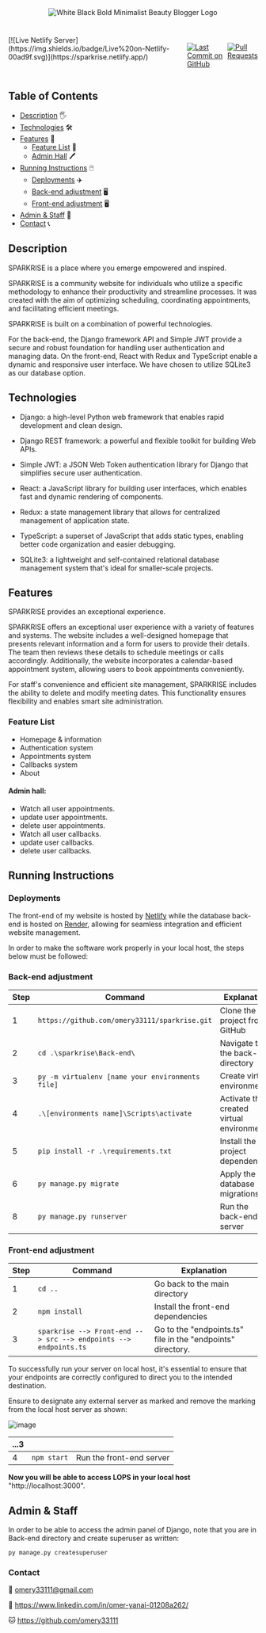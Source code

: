 <div style="display: flex; justify-content: center;">
  <img src="https://github.com/omery33111/omery33111/assets/110463400/ca2a887f-03e2-466f-8d1e-2c923c582f4a" alt="White Black Bold Minimalist Beauty Blogger Logo">
</div>

#

<div style="display: flex; justify-content: center;">
[![Live Netlify Server](https://img.shields.io/badge/Live%20on-Netlify-00ad9f.svg)](https://sparkrise.netlify.app/)

[![Last Commit on GitHub](https://img.shields.io/github/last-commit/omery33111/sparkrise.svg)](https://github.com/omery33111/sparkrise/commits/main)

[![Pull Requests](https://img.shields.io/github/issues-pr/omery33111/lops-ecommerce.svg?labelColor=24292E&logo=github&logoColor=white)](https://github.com/omery33111/lops-ecommerce/pulls)
</div>


## Table of Contents
- [Description](#description) 🖐️
- [Technologies](#technologies) 🛠️
- [Features](#features) 📕
  - [Feature List](#feature-list) 📄
  - [Admin Hall](#admin-hall) 🖊️
- [Running Instructions](#running-instructions) 🖱️
  - [Deployments](#deployments) ✈️
  - [Back-end adjustment](#back-end-adjustment) 🖥️
  - [Front-end adjustment](#front-end-adjustment) 🖥️
- [Admin & Staff](#admin--staff) 🤵
- [Contact](#contact) 📞


## Description
SPARKRISE is a place where you emerge empowered and inspired.

SPARKRISE is a community website for individuals who utilize a specific methodology to enhance their productivity and streamline processes. It was created with the aim of optimizing scheduling, coordinating appointments, and facilitating efficient meetings.

SPARKRISE is built on a combination of powerful technologies.

For the back-end, the Django framework API and Simple JWT provide a secure and robust foundation for handling user authentication and managing data. On the front-end, React with Redux and TypeScript enable a dynamic and responsive user interface. We have chosen to utilize SQLite3 as our database option.



## Technologies
* Django: a high-level Python web framework that enables rapid development and clean design.

* Django REST framework: a powerful and flexible toolkit for building Web APIs.

* Simple JWT: a JSON Web Token authentication library for Django that simplifies secure user authentication.

* React: a JavaScript library for building user interfaces, which enables fast and dynamic rendering of components.

* Redux: a state management library that allows for centralized management of application state.

* TypeScript: a superset of JavaScript that adds static types, enabling better code organization and easier debugging.

* SQLite3: a lightweight and self-contained relational database management system that's ideal for smaller-scale projects.



## Features
SPARKRISE provides an exceptional experience.

SPARKRISE offers an exceptional user experience with a variety of features and systems. The website includes a well-designed homepage that presents relevant information and a form for users to provide their details. The team then reviews these details to schedule meetings or calls accordingly. Additionally, the website incorporates a calendar-based appointment system, allowing users to book appointments conveniently.

For staff's convenience and efficient site management, SPARKRISE includes the ability to delete and modify meeting dates. This functionality ensures flexibility and enables smart site administration.



### Feature List

* Homepage & information
* Authentication system
* Appointments system
* Callbacks system
* About



#### Admin hall:
* Watch all user appointments.
* update user appointments.
* delete user appointments.
* Watch all user callbacks.
* update user callbacks.
* delete user callbacks.


## Running Instructions
### Deployments
The front-end of my website is hosted by [Netlify](https://sparkrise.netlify.app/) while the database back-end is hosted on [Render](https://render.com/), allowing for seamless integration and efficient website management.


In order to make the software work properly in your local host, the steps below must be followed:

### Back-end adjustment

| Step | Command | Explanation |
| --- | --- | --- |
| 1 | `https://github.com/omery33111/sparkrise.git` | Clone the project from GitHub |
| 2 | `cd .\sparkrise\Back-end\` | Navigate to the back-end directory |
| 3 | `py -m virtualenv [name your environments file]` | Create virtual environments |
| 4 | `.\[environments name]\Scripts\activate` | Activate the created virtual environment |
| 5 | `pip install -r .\requirements.txt` | Install the project dependencies |
| 6 | `py manage.py migrate` | Apply the database migrations |
| 8 | `py manage.py runserver` | Run the back-end server |


### Front-end adjustment

| Step | Command | Explanation |
| --- | --- | --- |
| 1 | `cd ..` | Go back to the main directory |
| 2 | `npm install` | Install the front-end dependencies |
| 3 | `sparkrise --> Front-end --> src --> endpoints --> endpoints.ts` | Go to the "endpoints.ts" file in the "endpoints" directory. |

To successfully run your server on local host, it's essential to ensure that your endpoints are correctly configured to direct you to the intended destination.

Ensure to designate any external server as marked and remove the marking from the local host server as shown:

![image](https://github.com/omery33111/omery33111/assets/110463400/d2753078-ce03-47ae-b113-9389ca1f91da)



| ...3 |  |  |
| --- | --- | --- |
| 4 | `npm start` | Run the front-end server |

**Now you will be able to access LOPS in your local host** "http://localhost:3000".


## Admin & Staff
In order to be able to access the admin panel of Django, note that you are in Back-end directory and create superuser as written:
  ```
  py manage.py createsuperuser
  ```

### Contact

📧 omery33111@gmail.com

📘 https://www.linkedin.com/in/omer-yanai-01208a262/

🐱 https://github.com/omery33111